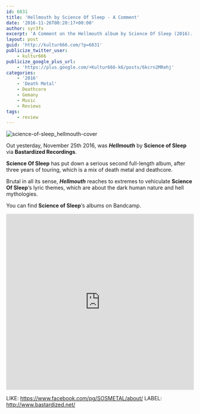 ```yaml
---
id: 6831
title: 'Hellmouth by Science Of Sleep - A Comment'
date: '2016-11-26T00:20:17+00:00'
author: syr3fx
excerpt: 'A Comment on the Hellmouth album by Science Of Sleep (2016).'
layout: post
guid: 'http://kultur666.com/?p=6831'
publicize_twitter_user:
    - kultur666
publicize_google_plus_url:
    - 'https://plus.google.com/+Kultur666-k6/posts/6kcrn2MRehj'
categories:
    - '2016'
    - 'Death Metal'
    - Deathcore
    - Gemany
    - Music
    - Reviews
tags:
    - review
---
```


![science-of-sleep_hellmouth-cover](http://localhost:8080/wp-content/uploads/2016/11/science-of-sleep_hellmouth-cover.jpg)

Out yesterday, November 25th 2016, was ***Hellmouth*** by **Science of Sleep** via **Bastardized Recordings**.

**Science Of Sleep** has put down a serious second full-length album, after three years of touring, which is a mix of death metal and deathcore.

Brutal in all its sense, ***Hellmouth*** reaches to extremes to vehiculate **Science Of Sleep**‘s lyric themes, which are about the dark human nature and hell mythologies.

You can find **Science of Sleep**‘s albums on Bandcamp.

<iframe style="border: 0; width: 100%; height: 472px;" src="https://bandcamp.com/EmbeddedPlayer/album=2948999130/size=large/bgcol=333333/linkcol=e99708/tracklist=false/transparent=true/" seamless></iframe>

LIKE: <https://www.facebook.com/pg/SOSMETAL/about/>
LABEL: <http://www.bastardized.net/>